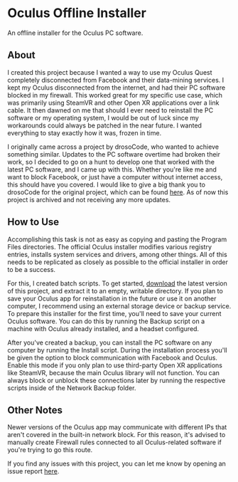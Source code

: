 # Oculus Offline Installer
An offline installer for the Oculus PC software.

## About
I created this project because I wanted a way to use my Oculus Quest completely disconnected from Facebook and their data-mining services. I kept my Oculus disconnected from the internet, and had their PC software blocked in my firewall. This worked great for my specific use case, which was primarily using SteamVR and other Open XR applications over a link cable. It then dawned on me that should I ever need to reinstall the PC software or my operating system, I would be out of luck since my workarounds could always be patched in the near future. I wanted everything to stay exactly how it was, frozen in time.

I originally came across a project by drosoCode, who wanted to achieve something similar. Updates to the PC software overtime had broken their work, so I decided to go on a hunt to develop one that worked with the latest PC software, and I came up with this. Whether you're like me and want to block Facebook, or just have a computer without internet access, this should have you covered. I would like to give a big thank you to drosoCode for the original project, which can be found [here](https://github.com/drosoCode/Offculus). As of now this project is archived and not receiving any more updates.

## How to Use
Accomplishing this task is not as easy as copying and pasting the Program Files directories. The official Oculus installer modifies various registry entries, installs system services and drivers, among other things. All of this needs to be replicated as closely as possible to the official installer in order to be a success.

For this, I created batch scripts. To get started, [download](https://github.com/Tech-How/Oculus-Offline-Installer/releases) the latest version of this project, and extract it to an empty, writable directory. If you plan to save your Oculus app for reinstallation in the future or use it on another computer, I recommend using an external storage device or backup service. To prepare this installer for the first time, you'll need to save your current Oculus software. You can do this by running the Backup script on a machine with Oculus already installed, and a headset configured.

After you've created a backup, you can install the PC software on any computer by running the Install script. During the installation process you'll be given the option to block communication with Facebook and Oculus. Enable this mode if you only plan to use third-party Open XR applications like SteamVR, because the main Oculus library will not function. You can always block or unblock these connections later by running the respective scripts inside of the Network Backup folder.

## Other Notes
Newer versions of the Oculus app may communicate with different IPs that aren't covered in the built-in network block. For this reason, it's advised to manually create Firewall rules connected to all Oculus-related software if you're trying to go this route.

If you find any issues with this project, you can let me know by opening an issue report [here](https://github.com/Tech-How/Oculus-Offline-Installer/issues).
